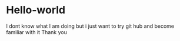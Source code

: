 # Hello-world
I dont know what I am doing but i just want to try git hub and become familiar with it
Thank you
